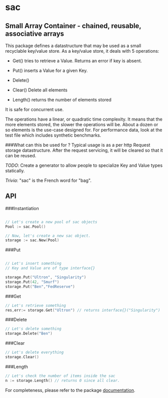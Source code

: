 **sac**
=======

Small Array Container - chained, reusable, associative arrays
-------------------------------------------------------------

This package defines a datastructure that may be used as a small recyclable key/value store.
As a key/value store, it deals with 5 operations:

* Get()   		tries to retrieve a Value. Returns an error if key is absent.  

* Put()   		inserts a Value for a given Key.  

* Delete()   

* Clear()   	Delete all elements  

* Length()   	returns the number of elements stored  

It is safe for concurrent use.

The operations have a linear, or quadratic time complexity. 
It means that the more elements stored, the slower the operations will be. 
About a dozen or so elements is the use-case designed for.
For performance data, look at the test file which includes synthetic benchmarks.

###What can this be used for ?
Typical usage is as a per http Request storage datastructure. 
After the request servicing, it will be cleared
so that it can be reused.  


*TODO*: Create a generator to allow people to specialize Key and Value types statically.  

*Trivia*: "sac" is the French word for "bag".

API
---

###Instantiation
``` go

// Let's create a new pool of sac objects
Pool := sac.Pool()

// Now, let's create a new sac object.
storage := sac.New(Pool)
```

###Put
``` go

// Let's insert something
// Key and Value are of type interface{}

storage.Put("Ultron", "Singularity")
storage.Put(42, "Smurf")
storage.Put("Ben","FedReserve")

```

###Get
``` go
// Let's retrieve something
res,err:= storage.Get("Ultron") // returns interface{}("Singularity")

```

###Delete
``` go
// Let's delete something
storage.Delete("Ben")

```

###Clear
``` go
// Let's delete everything
storage.Clear()

```

###Length
``` go
// Let's check the number of items inside the sac
n := storage.Length() // returns 0 since all clear.

```
For completeness, please refer to the package [documentation].

[documentation]:https://godoc.org/github.com/atdiar/sac
